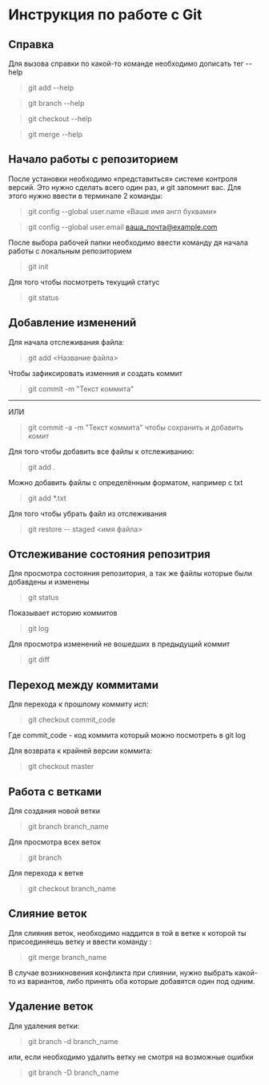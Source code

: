 # Инструкция по работе с Git

## Справка

Для вызова справки по какой-то команде необходимо дописать тег --help
> git add --help

>git branch --help

>git checkout --help

>git merge --help

## Начало работы с репозиторием
После установки необходимо «представиться» системе контроля версий. Это нужно сделать всего один раз, и git запомнит вас. Для этого нужно ввести в терминале 2 команды:
> git config --global user.name «Ваше имя англ буквами»

> git config --global user.email ваша_почта@example.com

После выбора рабочей папки необходимо ввести команду дя начала работы с локальным репозиторием 
> git init

Для того чтобы посмотреть текущий статус 
> git status

## Добавление изменений 
Для начала отслеживания файла:
> git add <Название файла>

Чтобы зафиксировать изменния и создать коммит
> git commit -m "Текст коммита"
-------
ИЛИ 
>git commit -a -m "Текст коммита"
чтобы сохранить и добавить комит

Для того чтобы добавить все файлы к отслеживанию:

> git add .

Можно добавить файлы с определённым форматом, например с txt

> git add *.txt

Для того чтобы убрать файл из отслеживания
>git restore -- staged <имя файла>

## Отслеживание состояния репозитрия

Для просмотра состояния репозитория, а так же файлы которые были добавдены и изменены
>git status

Показывает историю коммитов
>git log

Для просмотра изменений не вошедших в предыдущий коммит
>git diff 

## Переход между коммитами
Для перехода к прошлому коммиту исп:
>git checkout commit_code

Где commit_code - код коммита который можно посмотреть в git log

Для возврата к крайней версии коммита:

>git checkout master

## Работа с ветками
Для создания новой ветки 
>git branch branch_name

Для просмотра всех веток 
>git branch 

Для перехода к ветке
>git checkout branch_name

## Слияние веток
Для слияния веток, необходимо наддится в той в ветке к которой ты присоединяешь ветку и ввести команду :
>git merge branch_name

В случае возникновения конфликта при слиянии, нужно выбрать какой-то из вариантов, либо принять оба которые добавятся один под одним.


## Удаление веток
Для удаления ветки:
>git branch -d branch_name

или, если необходимо удалить ветку не смотря на возможные ошибки

>git branch -D branch_name

